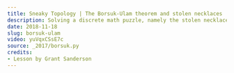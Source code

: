 ```yaml
---
title: Sneaky Topology | The Borsuk-Ulam theorem and stolen necklaces
description: Solving a discrete math puzzle, namely the stolen necklace problem, using topology, namely the Borsuk Ulam theorem
date: 2018-11-18
slug: borsuk-ulam
video: yuVqxCSsE7c
source: _2017/borsuk.py
credits:
- Lesson by Grant Sanderson
---
```

